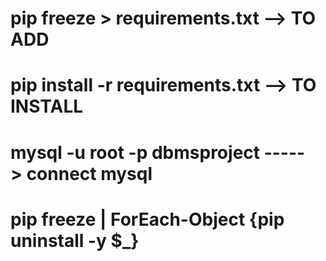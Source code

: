 # pip freeze > requirements.txt --> TO ADD

# pip install -r requirements.txt --> TO INSTALL

# mysql -u root -p dbmsproject -----> connect mysql


# pip freeze | ForEach-Object {pip uninstall -y $_}
